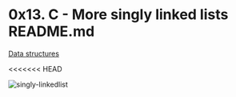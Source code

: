 # 0x13. C - More singly linked lists README.md

[Data structures](https://alx-intranet.hbtn.io/concepts/120 "Data structure")

<<<<<<< HEAD


![singly-linkedlist](https://user-images.githubusercontent.com/113618032/204249242-452862de-e138-47ef-9771-f0a0066b0251.png)
